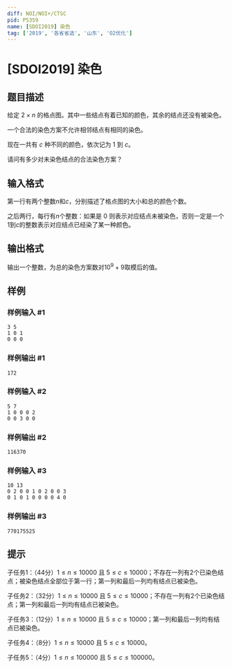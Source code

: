 ```yaml
---
diff: NOI/NOI+/CTSC
pid: P5359
name: [SDOI2019] 染色
tag: ['2019', '各省省选', '山东', 'O2优化']
---
```

# [SDOI2019] 染色
## 题目描述

给定 $2 \times n$ 的格点图。其中一些结点有着已知的颜色，其余的结点还没有被染色。

 一个合法的染色方案不允许相邻结点有相同的染色。

现在一共有 $c$ 种不同的颜色，依次记为 $1$ 到 $c$。

 请问有多少对未染色结点的合法染色方案？
## 输入格式

第一行有两个整数$n$和$c$，分别描述了格点图的大小和总的颜色个数。

之后两行，每行有$n$个整数：如果是 $0$ 则表示对应结点未被染色，否则一定是一个$1$到$c$的整数表示对应结点已经染了某一种颜色。
## 输出格式

输出一个整数，为总的染色方案数对$10^9+9$取模后的值。
## 样例

### 样例输入 #1
```
3 5
1 0 1
0 0 0
```
### 样例输出 #1
```
172
```
### 样例输入 #2
```
5 7
1 0 0 0 2
0 0 3 0 0
```
### 样例输出 #2
```
116370
```
### 样例输入 #3
```
10 13
0 2 0 0 1 0 2 0 0 3
0 1 0 1 0 0 0 0 4 0
```
### 样例输出 #3
```
770175525
```
## 提示

子任务$1$：（$44$分）$1\le n\le 10000$ 且 $5\le c\le 10000$；不存在一列有$2$个已染色结点；被染色结点全部位于第一行；第一列和最后一列均有结点已被染色。

子任务$2$：（$32$分）$1\le n\le 10000$ 且 $5\le c\le 10000$；不存在一列有$2$个已染色结点；第一列和最后一列均有结点已被染色。

子任务$3$：（$12$分）$1\le n\le 10000$ 且 $5\le c\le 10000$；第一列和最后一列均有结点已被染色。

子任务$4$：（$8$分）$1\le n\le 10000$ 且 $5\le c\le 10000$。

子任务$5$：（$4$分）$1\le n\le 100000$ 且 $5\le c\le 100000$。
